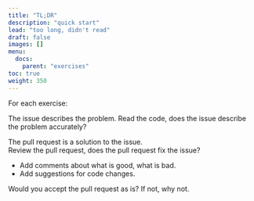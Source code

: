 ```yaml
---
title: "TL;DR"
description: "quick start"
lead: "too long, didn't read"
draft: false
images: []
menu:
  docs:
    parent: "exercises"
toc: true
weight: 350
---
```


For each exercise:

The issue describes the problem. Read the code, does the issue describe the
problem accurately?
 
The pull request is a solution to the issue.  
Review the pull request, does the pull request fix the issue?
  * Add comments about what is good, what is bad.
  * Add suggestions for code changes.  

Would you accept the pull request as is? If not, why not. 

